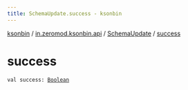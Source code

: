 ```yaml
---
title: SchemaUpdate.success - ksonbin
---
```


[ksonbin](../../index.html) / [in.zeromod.ksonbin.api](../index.html) / [SchemaUpdate](index.html) / [success](./success.html)

# success

`val success: `[`Boolean`](https://kotlinlang.org/api/latest/jvm/stdlib/kotlin/-boolean/index.html)